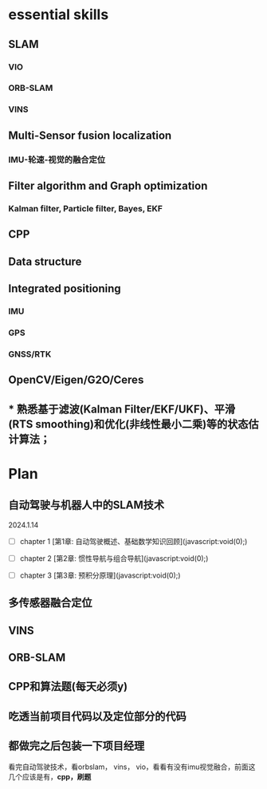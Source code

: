# essential skills

## SLAM

### VIO

### ORB-SLAM

### VINS

## Multi-Sensor fusion localization

### IMU-轮速-视觉的融合定位

## Filter algorithm and Graph optimization

### Kalman filter, Particle filter, Bayes, EKF

## CPP

## Data structure

## Integrated positioning

### IMU

### GPS

### GNSS/RTK

## OpenCV/Eigen/G2O/Ceres

## \* 熟悉基于滤波(Kalman Filter/EKF/UKF)、平滑(RTS smoothing)和优化(非线性最小二乘)等的状态估计算法；

# Plan

## 自动驾驶与机器人中的SLAM技术

2024\.1.14

- [ ] chapter 1  \[第1章: 自动驾驶概述、基础数学知识回顾\](javascript:void(0);)

- [ ] chapter 2  \[第2章: 惯性导航与组合导航\](javascript:void(0);)

- [ ] chapter 3  \[第3章: 预积分原理\](javascript:void(0);)

## 多传感器融合定位

## VINS

## ORB-SLAM

## CPP和算法题(每天必须y)

## 吃透当前项目代码以及定位部分的代码

## 都做完之后包装一下项目经理

看完自动驾驶技术，看orbslam， vins， vio，看看有没有imu视觉融合，前面这几个应该是有，**cpp，刷题**